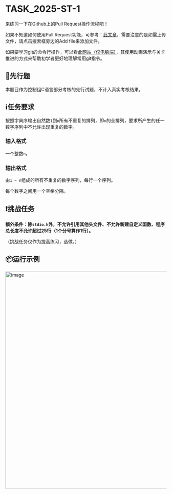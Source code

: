 # TASK_2025-ST-1

来练习一下在Github上的Pull Request操作流程吧！

如果不知道如何使用Pull Request功能，可参考：[此文章](https://maa.plus/docs/zh-cn/develop/pr-tutorial.html)，需要注意的是如需上传文件，请点击搜索框旁边的Add file来添加文件。

如果要学习git的命令行操作，可以看[此网站（仅电脑端）](https://learngitbranching.js.org/?locale=zh_CN)，其使用动画演示与关卡推进的方式来帮助初学者更好地理解常用git指令。

## 🔰先行题
本题目作为控制组C语言部分考核的先行试题，不计入真实考核结果。

## ℹ️任务要求
按照字典序输出自然数`1`到`n`所有不重复的排列，即`n`的全排列，要求所产生的任一数字序列中不允许出现重复的数字。

### 输入格式

一个整数`n`。

### 输出格式

由`1 ~ n`组成的所有不重复的数字序列，每行一个序列。

每个数字之间用一个空格分隔。

## ❗挑战任务
**额外条件：除`stdio.h`外，不允许引用其他头文件、不允许新建自定义函数、程序总长度不允许超过25行（1个分号算作1行）。**

（挑战任务仅作为提高练习，选做。）

## 📦运行示例
<img width="1048" height="679" alt="image" src="https://github.com/user-attachments/assets/c34fe6e0-f010-485e-b339-f275e9420dd7" />

